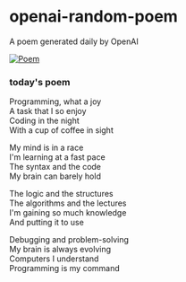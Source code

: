 
# openai-random-poem
 A poem generated daily by OpenAI

[![Poem](https://github.com/fbiego/openai-random-poem/actions/workflows/main.yml/badge.svg)](https://github.com/fbiego/openai-random-poem/actions/workflows/main.yml)

### today's poem  
  
Programming, what a joy  
A task that I so enjoy  
Coding in the night  
With a cup of coffee in sight  
  
My mind is in a race  
I'm learning at a fast pace  
The syntax and the code  
My brain can barely hold  
  
The logic and the structures  
The algorithms and the lectures  
I'm gaining so much knowledge  
And putting it to use  
  
Debugging and problem-solving  
My brain is always evolving  
Computers I understand  
Programming is my command